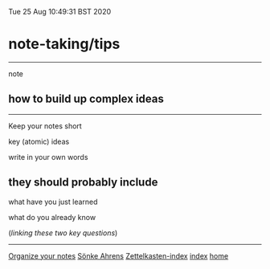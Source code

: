 Tue 25 Aug 10:49:31 BST 2020

# note-taking/tips
___
note
## how to build up complex ideas
___

Keep your notes short

key (atomic) ideas

write in your own words


## they should probably include

what have you just learned

what do you already know

(*linking these two key questions*)

___

[Organize your notes](https://blog.getreu.net/projects/tp-note/tp-note--manual.html) 
[Sönke Ahrens](./Sönke-Ahrens.md) 
[Zettelkasten-index](./zettelkasten-index.md) 
[index](./index-file.md)
[home](./home.md)
